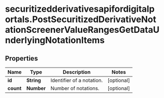 # securitizedderivativesapifordigitalportals.PostSecuritizedDerivativeNotationScreenerValueRangesGetDataUnderlyingNotationItems

## Properties

Name | Type | Description | Notes
------------ | ------------- | ------------- | -------------
**id** | **String** | Identifier of a notation. | [optional] 
**count** | **Number** | Number of notations. | [optional] 



